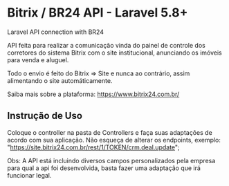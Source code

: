 # Bitrix / BR24 API - Laravel 5.8+
Laravel API connection with BR24

API feita para realizar a comunicação vinda do painel de controle dos corretores do sistema Bitrix com o site institucional, anunciando os imóveis para venda e aluguel. 

Todo o envio é feito do Bitrix => Site e nunca ao contrário, assim alimentando o site automáticamente. 


Saiba mais sobre a plataforma:
https://www.bitrix24.com.br/


## Instrução de Uso
Coloque o controller na pasta de Controllers e faça suas adaptações de acordo com sua aplicação.
Não esqueça de alterar os endpoints, exemplo: "https://site.bitrix24.com.br/rest/1/TOKEN/crm.deal.update";

Obs: A API está incluindo diversos campos personalizados pela empresa para qual a api  foi desenvolvida, basta fazer uma adaptação que irá funcionar legal.
